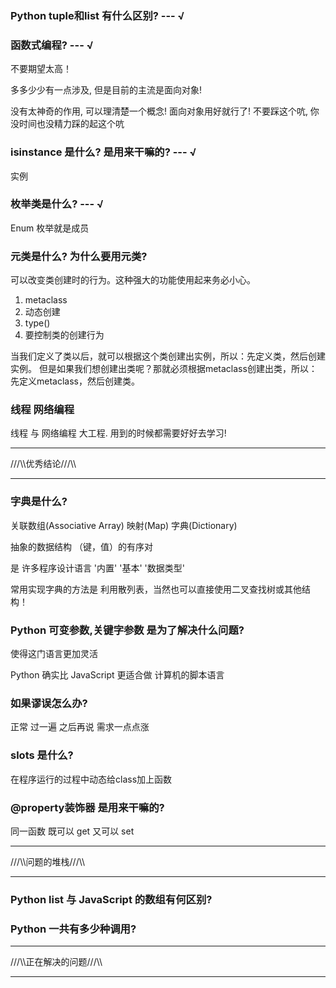 
### Python tuple和list 有什么区别? --- √


### 函数式编程? --- √

不要期望太高！

多多少少有一点涉及, 但是目前的主流是面向对象!

没有太神奇的作用, 可以理清楚一个概念!  面向对象用好就行了! 不要踩这个吭, 你没时间也没精力踩的起这个吭 


### isinstance 是什么? 是用来干嘛的? --- √

实例


### 枚举类是什么? --- √

Enum 枚举就是成员



### 元类是什么? 为什么要用元类?

可以改变类创建时的行为。这种强大的功能使用起来务必小心。

1. metaclass
2. 动态创建
3. type()
4. 要控制类的创建行为

当我们定义了类以后，就可以根据这个类创建出实例，所以：先定义类，然后创建实例。
但是如果我们想创建出类呢？那就必须根据metaclass创建出类，所以：先定义metaclass，然后创建类。



### 线程 网络编程 

线程 与 网络编程 大工程. 用到的时候都需要好好去学习!



***
///\\\优秀结论///\\\
***



### 字典是什么? 

关联数组(Associative Array) 映射(Map) 字典(Dictionary)

抽象的数据结构 （键，值）的有序对

是 许多程序设计语言 '内置' '基本' '数据类型'

常用实现字典的方法是 利用散列表，当然也可以直接使用二叉查找树或其他结构！



### Python 可变参数,关键字参数 是为了解决什么问题?

使得这门语言更加灵活

Python 确实比 JavaScript 更适合做 计算机的脚本语言


### 如果谬误怎么办?

正常 过一遍 之后再说 需求一点点涨


### __slots__ 是什么?

在程序运行的过程中动态给class加上函数


### @property装饰器 是用来干嘛的?

同一函数 既可以 get 又可以 set













***
///\\\问题的堆栈///\\\
***


### Python list 与 JavaScript 的数组有何区别?

### Python 一共有多少种调用?















***
///\\\正在解决的问题///\\\
***












































